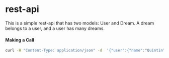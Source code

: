 rest-api
========

This is a simple rest-api that has two models: User and Dream. A dream belongs to a user, and a user has many dreams.

#### Making a Call
```bash
curl -H "Content-Type: application/json" -d  '{"user":{"name":"Quintin","age":"22","city":"Park+City","state":"UT"}}' http://rest-api.dev/api/users
```
